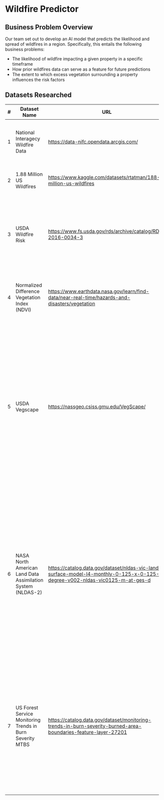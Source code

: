 # Wildfire Predictor

## Business Problem Overview
Our team set out to develop an AI model that predicts the likelihood and spread of wildfires in a region. Specifically, this entails the following business problems:
- The likelihood of wildfire impacting a given property in a specific timeframe
- How prior wildfires data can serve as a feature for future predictions
- The extent to which excess vegetation surrounding a property influences the risk factors

## Datasets Researched
|# |Dataset Name | URL | Significance | Comments |
|----|----|----|----|----|
|1| National Interagecy Wildfire Data| https://data-nifc.opendata.arcgis.com/ | provides wildfire data, including historical fire perimeters and weather information| N/A |
|2| 1.88 Million US Wildfires |https://www.kaggle.com/datasets/rtatman/188-million-us-wildfires | 24 years of geo-referenced wildfire records | N/A|
|3| USDA Wildfire Risk| https://www.fs.usda.gov/rds/archive/catalog/RDS-2016-0034-3 |Spatial datasets of probabilistic wildfire risk components for the United States (270m) (3rd Edition) Data publication contains GIS data| N/A|
|4| Normalized Difference Vegetation Index (NDVI)|https://www.earthdata.nasa.gov/learn/find-data/near-real-time/hazards-and-disasters/vegetation|NASA LANCE near real-time data can be used for monitoring vegetation and crop conditions.|N/A|
|5| USDA Vegscape|https://nassgeo.csiss.gmu.edu/VegScape/|VegScape is a geospatial data service which offers automated updates of vegetative condition at daily, weekly, and biweekly intervals. VegScape delivers interactive vegetation indices that enable quantification of U.S. crop conditions for exploring, visualizing, querying, and disseminating via interactive maps.|N/A|
|6| NASA North American Land Data Assimilation System (NLDAS-2)|https://catalog.data.gov/dataset/nldas-vic-land-surface-model-l4-monthly-0-125-x-0-125-degree-v002-nldas-vic0125-m-at-ges-d|This data set contains a series of land surface parameters simulated from the VIC land-surface model (LSM) for Phase 2 of the North American Land Data Assimilation System (NLDAS-2). The data are in 1/8th degree grid spacing and range from January 1979 to present. The temporal resolution is monthly.|N/A|
|7| US Forest Service Monitoring Trends in Burn Severity MTBS|https://catalog.data.gov/dataset/monitoring-trends-in-burn-severity-burned-area-boundaries-feature-layer-27201|The Monitoring Trends in Burn Severity MTBS project assesses the frequency, extent, and magnitude (size and severity) of all large wildland fires (includes wildfire, wildland fire use, and prescribed fire) in the conterminous United States (CONUS)|N/A|
